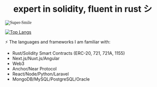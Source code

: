 <meta name="awesome-portfolio"/>
<meta title="awesome-portfolio"/>
<meta description="awesome-portfolio"/>

<meta name="portfolio"/>
<meta name="github"/>
<meta name="full-stack"/>


<h1 align="center">expert in solidity, fluent in rust シ</h1>

<p align="left" style="font-family: Brush Script MT"> <img src="https://komarev.com/ghpvc/?username=Zesty080&label=Profile%20views&color=0e75b6&style=flat" alt="Super-Smile" /> </p>

[![Top Langs](https://github-readme-stats.vercel.app/api/top-langs/?username=Zesty080&&show_icons=true&theme=radical)](https://github.com/anuraghazra/github-readme-stats)
  
⚡ The languages and frameworks I am familiar with: 
  
- Rust/Solidity Smart Contracts (ERC-20, 721, 721A, 1155) 
- Next.js/Nuxt.js/Angular
- Web3 
- Anchor/Near Protocol
- React/Node/Python/Laravel
- MongoDB/MySQL/PostgreSQL/Oracle
  



